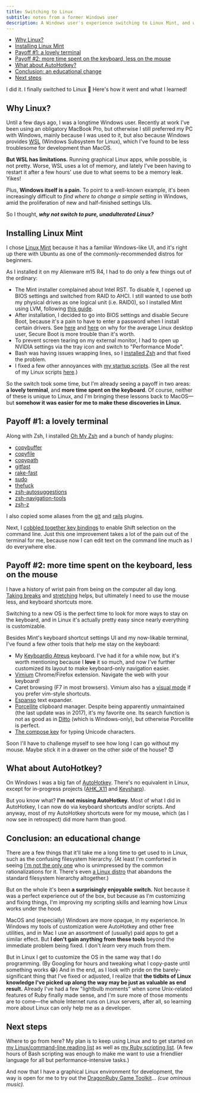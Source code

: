 ```yaml
---
title: Switching to Linux
subtitle: notes from a former Windows user
description: A Windows user's experience switching to Linux Mint, and what I gained in a better terminal and more time spent on the keyboard. Shell scripts included!
---
```


- [Why Linux?](#why-linux)
- [Installing Linux Mint](#installing-linux-mint)
- [Payoff #1: a lovely terminal](#payoff-1-a-lovely-terminal)
- [Payoff #2: more time spent on the keyboard, less on the mouse](#payoff-2-more-time-spent-on-the-keyboard-less-on-the-mouse)
- [What about AutoHotkey?](#what-about-autohotkey)
- [Conclusion: an educational change](#conclusion-an-educational-change)
- [Next steps](#next-steps)

I did it. I finally switched to Linux 🐧 Here's how it went and what I learned!

## Why Linux?

Until a few days ago, I was a longtime Windows user. Recently at work I've been using an obligatory MacBook Pro, but otherwise I still preferred my PC with Windows, mainly because I was used to it, but also because Windows provides [WSL](https://learn.microsoft.com/en-us/windows/wsl/install) (Windows Subsystem for Linux), which I've found to be less troublesome for development than MacOS.

**But WSL has limitations.** Running graphical Linux apps, while possible, is not pretty. Worse, WSL uses a lot of memory, and lately I've been having to restart it after a few hours' use due to what seems to be a memory leak. Yikes!

Plus, **Windows itself is a pain.** To point to a well-known example, it's been increasingly difficult to *find where to change a simple setting* in Windows, amid the proliferation of new and half-finished settings UIs.

So I thought, ***why not switch to pure, unadulterated Linux?***

## Installing Linux Mint

I chose [Linux Mint](https://linuxmint.com/) because it has a familiar Windows-like UI, and it's right up there with Ubuntu as one of the commonly-recommended distros for beginners.

As I installed it on my Alienware m15 R4, I had to do only a few things out of the ordinary:

- The Mint installer complained about Intel RST. To disable it, I opened up BIOS settings and switched from RAID to AHCI. I still wanted to use both my physical drives as one logical unit (i.e. RAID0), so I installed Mint using LVM, following [this guide](https://opensource.com/article/21/8/install-linux-mint-lvm).
- After installation, I decided to go into BIOS settings and disable Secure Boot, because it's a pain to have to enter a password when I install certain drivers. See [here](https://askubuntu.com/a/843678) and [here](https://askubuntu.com/a/889717) on why for the average Linux desktop user, Secure Boot is more trouble than it's worth.
- To prevent screen tearing on my external monitor, I had to open up NVIDIA settings via the tray icon and switch to "Performance Mode".
- Bash was having issues wrapping lines, so I [installed Zsh](https://github.com/ohmyzsh/ohmyzsh/wiki/Installing-ZSH) and that fixed the problem.
- I fixed a few other annoyances with [my startup scripts](https://github.com/fpsvogel/linux-scripts/blob/1bd0d357507a4fa5153862a041d421f13d79d488/my_profile). (See all the rest of my Linux scripts [here](https://github.com/fpsvogel/linux-scripts).)

So the switch took some time, but I'm already seeing a payoff in two areas: **a lovely terminal**, and **more time spent on the keyboard**. Of course, neither of these is unique to Linux, and I'm bringing these lessons back to MacOS—but **somehow it was easier for me to make these discoveries in Linux.**

## Payoff #1: a lovely terminal

Along with Zsh, I installed [Oh My Zsh](https://ohmyz.sh/#install) and a bunch of handy plugins:

- [copybuffer](https://github.com/ohmyzsh/ohmyzsh/tree/master/plugins/copybuffer)
- [copyfile](https://github.com/ohmyzsh/ohmyzsh/tree/master/plugins/copyfile)
- [copypath](https://github.com/ohmyzsh/ohmyzsh/tree/master/plugins/copypath)
- [gitfast](https://github.com/ohmyzsh/ohmyzsh/tree/master/plugins/gitfast)
- [rake-fast](https://github.com/ohmyzsh/ohmyzsh/tree/master/plugins/rake-fast)
- [sudo](https://github.com/ohmyzsh/ohmyzsh/tree/master/plugins/sudo)
- [thefuck](https://github.com/ohmyzsh/ohmyzsh/tree/master/plugins/thefuck)
- [zsh-autosuggestions](https://github.com/zsh-users/zsh-autosuggestions)
- [zsh-navigation-tools](https://github.com/z-shell/zsh-navigation-tools)
- [zsh-z](https://github.com/agkozak/zsh-z)

I also copied some aliases from the [git](https://github.com/ohmyzsh/ohmyzsh/tree/master/plugins/git) and [rails](https://github.com/ohmyzsh/ohmyzsh/tree/master/plugins/rails) plugins.

Next, I [cobbled together key bindings](https://github.com/fpsvogel/linux-scripts/blob/1bd0d357507a4fa5153862a041d421f13d79d488/zsh/big_key_bindings/zsh_shift_select) to enable Shift selection on the command line. Just this one improvement takes a lot of the pain out of the terminal for me, because now I can edit text on the command line much as I do everywhere else.

## Payoff #2: more time spent on the keyboard, less on the mouse

I have a history of wrist pain from being on the computer all day long. [Taking breaks](https://workrave.org/) and [stretching](https://www.youtube.com/watch?v=fdD7CgN5FGg) helps, but ultimately I need to use the mouse less, and keyboard shortcuts more.

Switching to a new OS is the perfect time to look for more ways to stay on the keyboard, and in Linux it's actually pretty easy since nearly everything is customizable.

Besides Mint's keyboard shortcut settings UI and my now-likable terminal, I've found a few other tools that help me stay on the keyboard:

- My [Keyboardio Atreus](https://shop.keyboard.io/products/keyboardio-atreus) keyboard. I've had it for a while now, but it's worth mentioning because I **love** it so much, and now I've further customized its layout to make keyboard-only navigation easier.
- [Vimium](https://vimium.github.io/) Chrome/Firefox extension. Navigate the web with your keyboard!
- Caret browsing (F7 in most browsers). Vimium also has a [visual mode](https://github.com/philc/vimium/wiki/Visual-Mode) if you prefer vim-style shortcuts.
- [Espanso](https://espanso.org/) text expander.
- [Porcellite](https://parcellite.sourceforge.net/) clipboard manager. Despite being apparently unmaintained (the last update was in 2017), it's my favorite one. Its search function is not as good as in [Ditto](https://ditto-cp.sourceforge.io/) (which is Windows-only), but otherwise Porcellite is perfect.
- [The compose key](https://help.ubuntu.com/stable/ubuntu-help/tips-specialchars.html.en) for typing Unicode characters.

Soon I'll have to challenge myself to see how long I can go without my mouse. Maybe stick it in a drawer on the other side of the house? 😈

## What about AutoHotkey?

On Windows I was a big fan of [AutoHotkey](https://www.autohotkey.com/). There's no equivalent in Linux, except for in-progress projects ([AHK_X11](https://github.com/phil294/AHK_X11) and [Keysharp](https://bitbucket.org/mfeemster/keysharp/src/master/)).

But you know what? **I'm not missing AutoHotkey.** Most of what I did in AutoHotkey, I can now do via keyboard shortcuts and/or scripts. And anyway, most of my AutoHotkey shortcuts were for my mouse, which (as I now see in retrospect) did more harm than good.

## Conclusion: an educational change

There are a few things that it'll take me a long time to get used to in Linux, such as the confusing filesystem hierarchy. (At least I'm comforted in seeing [I'm not the only one](http://lists.busybox.net/pipermail/busybox/2010-December/074114.html) who is unimpressed by the common rationalizations for it. There's even [a Linux distro](https://gobolinux.org/) that abandons the standard filesystem hierarchy altogether.)

But on the whole it's been **a surprisingly enjoyable switch.** Not because it was a perfect experience out of the box, but because as I'm customizing and fixing things, I'm improving my scripting skills and learning how Linux works under the hood.

MacOS and (especially) Windows are more opaque, in my experience. In Windows my tools of customization were AutoHotkey and other free utilities, and in Mac I use an assortment of (usually) paid apps to get a similar effect. But **I don't gain anything from these tools** beyond the immediate problem being fixed. I don't *learn* very much from them.

But in Linux I get to customize the OS in the same way that I do programming. (By Googling for hours and tweaking what I copy-paste until something works 😂) And in the end, as I look with pride on the barely-significant thing that I've fixed or adjusted, I realize that **the tidbits of Linux knowledge I've picked up along the way may be just as valuable as end result.** Already I've had a few "lightbulb moments" when some Unix-related features of Ruby finally made sense, and I'm sure more of those moments are to come—the whole Internet runs on Linux servers, after all, so learning more about Linux can only help me as a developer.

## Next steps

Where to go from here? My plan is to keep using Linux and to get started on [my Linux/command-line reading list](https://github.com/fpsvogel/learn-ruby#linux--command-line) as well as [my Ruby scripting list](https://github.com/fpsvogel/learn-ruby#ruby-scripting). (A few hours of Bash scripting was enough to make me want to use a friendlier language for all but performance-intensive tasks.)

And now that I have a graphical Linux environment for development, the way is open for me to try out the [DragonRuby Game Toolkit](https://dragonruby.itch.io/)… *(cue ominous music).*
